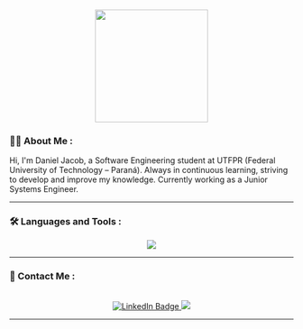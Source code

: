 <!-- <img width=100% src="https://capsule-render.vercel.app/api?type=waving&color=ff54ee&height=120&section=header"/> -->

<h1 align="center">
  <img src="https://media.giphy.com/media/VOPK1BqsMEJRS/giphy.gif" width="200" /> 
</h1>

### :man_technologist: About Me :

<p align="left">Hi, I'm Daniel Jacob, a Software Engineering student at UTFPR (Federal University of Technology – Paraná). Always in continuous learning, striving to develop and improve my knowledge. Currently working as a Junior Systems Engineer.</p>

---

### :hammer_and_wrench: Languages and Tools :

<div align="center">
  <a href="https://github.com/Dani-Jacob">
    <img src="https://skillicons.dev/icons?i=html,css,js,nodejs,express,postgres,mysql,postman,docker,webstorm,vscode&perline=6" />
  </a>
</div>

---
### :iphone: Contact Me :
<br>
<div align="center">
  <a href="https://www.linkedin.com/in/danieljaroszczuk/">
    <img src="https://img.shields.io/badge/LinkedIn-blue?style=for-the-badge&logo=linkedin&logoColor=white" alt="LinkedIn Badge"/>
  </a>
  <a href="mailto:danieljaroszczuk28@gmail.com/">
    <img src="https://img.shields.io/badge/Gmail-D14836?style=for-the-badge&logo=gmail&logoColor=white"/>
  </a>

</div>

---
<!-- <img width=100% src="https://capsule-render.vercel.app/api?type=waving&color=ff54ee&height=120&section=footer"/> -->
